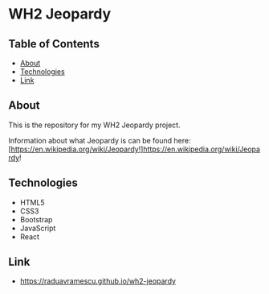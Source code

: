 # WH2 Jeopardy

## Table of Contents

- [About](#about)
- [Technologies](#technologies)
- [Link](#link)

## About

This is the repository for my WH2 Jeopardy project.

Information about what Jeopardy is can be found here: [https://en.wikipedia.org/wiki/Jeopardy!]https://en.wikipedia.org/wiki/Jeopardy!

## Technologies

- HTML5
- CSS3
- Bootstrap
- JavaScript
- React

## Link

- https://raduavramescu.github.io/wh2-jeopardy
